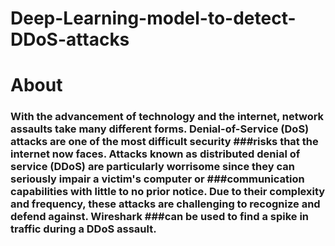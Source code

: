 # Deep-Learning-model-to-detect-DDoS-attacks
# About
### With the advancement of technology and the internet, network assaults take many different forms. Denial-of-Service (DoS) attacks are one of the most difficult security ###risks that the internet now faces. Attacks known as distributed denial of service (DDoS) are particularly worrisome since they can seriously impair a victim's computer or ###communication capabilities with little to no prior notice. Due to their complexity and frequency, these attacks are challenging to recognize and defend against. Wireshark ###can be used to find a spike in traffic during a DDoS assault. 
